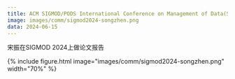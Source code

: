 ```yaml
---
title: ACM SIGMOD/PODS International Conference on Management of Data(SIGMOD 2024), Santiago, Chile.
image: images/comm/sigmod2024-songzhen.png
data: 2024-06-15
---
```


宋振在SIGMOD 2024上做论文报告

{%
  include figure.html
  image="images/comm/sigmod2024-songzhen.png"
  width="70%"
%}
